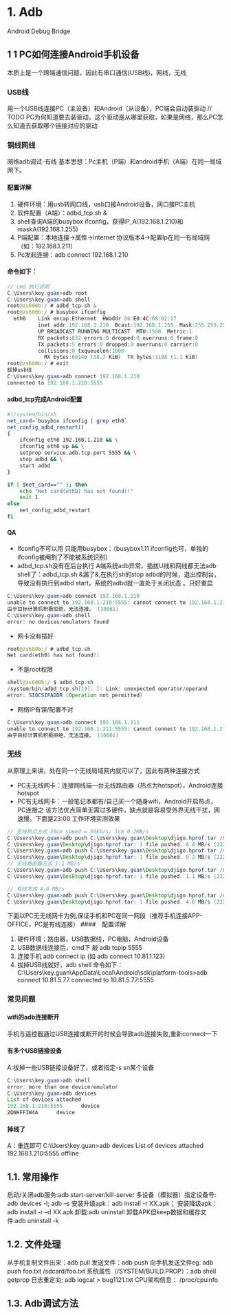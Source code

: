 # 1.	Adb
Android Debug Bridge
## 1 1 PC如何连接Android手机设备
本质上是一个跨端通信问题，因此有串口通信(USB线)，网线，无线
### USB线
   用一个USB线连接PC（主设备）和Android（从设备），PC端会自动装驱动
   // TODO PC为何知道要去装驱动，这个驱动是从哪里获取，如果是网络，那么PC怎么知道去获取哪个链接对应的驱动
### 铜线网线
网络adb调试-有线
基本思想：Pc主机（P端）和android手机（A端）在同一局域网下。
#### 配置详解
1.	硬件环境：用usb转网口线，usb口接Android设备，网口接PC主机
2.	软件配置（A端）：adbd_tcp.sh &
3.	shell查询A端的busybox ifconfig，获得IP_A(192.168.1.210)和maskA(192.168.1.255)
4.	P端配置：本地连接->属性->Internet 协议版本4->配置Ip在同一有局域网（如：192.168.1.211）
5.	Pc发起连接：adb connect 192.168.1.210
#### 命令如下：
```java
// cmd 执行说明
C:\Users\key.guan>adb root
C:\Users\key.guan>adb shell
root@zs600b:/ # adbd_tcp.sh &
root@zs600b:/ # busybox ifconfig
  eth0    Link encap:Ethernet  HWaddr 00:E0:4C:68:02:27
          inet addr:192.168.1.210  Bcast:192.168.1.255  Mask:255.255.255.0
          UP BROADCAST RUNNING MULTICAST  MTU:1500  Metric:1
          RX packets:832 errors:0 dropped:0 overruns:0 frame:0
          TX packets:5 errors:0 dropped:0 overruns:0 carrier:0
          collisions:0 txqueuelen:1000
	        RX bytes:60146 (58.7 KiB)  TX bytes:1198 (1.1 KiB)
root@zs600b:/ # exit
拔掉usb线
C:\Users\key.guan>adb connect 192.168.1.210
connected to 192.168.1.210:5555
```
#### adbd_tcp完成Android配置
``` sh
#!/system/bin/sh
net_card=`busybox ifconfig | grep eth0`
net_config_adbd_restart()
{
	ifconfig eth0 192.168.1.210 && \
	ifconfig eth0 up && \
	setprop service.adb.tcp.port 5555 && \
	stop adbd && \
	start adbd
}

if [ $net_card=="" ]; then
	echo "Net card(eth0) has not found!!"
	exit 1
else
	net_config_adbd_restart
fi

```
#### QA
- Ifconfig不可以用
只能用busybox：（busybox1.11 ifconfig也可，单独的ifconfig被阉割了不能被系统识别）
- adbd_tcp.sh没有在后台执行
A端系统adb异常，插拔U线和网线都无法adb shell了：adbd_tcp.sh &漏了&,在执行sh的stop adbd的时候，退出控制台，导致没有执行到adbd start，系统的adbd就一直处于关闭状态
。只好重启
``` java
C:\Users\key.guan>adb connect 192.168.1.210
unable to connect to 192.168.1.210:5555: cannot connect to 192.168.1.210:5555:
由于目标计算机积极拒绝，无法连接。 (10061)
C:\Users\key.guan>adb shell
error: no devices/emulators found
```
- 网卡没有插好
``` java
root@zs600b:/ # adbd_tcp.sh
Net card(eth0) has not found!!
```
- 不是root权限
``` java
shell@zs600b:/ $ adbd_tcp.sh
/system/bin/adbd_tcp.sh[19]: [: Link: unexpected operator/operand
error: SIOCSIFADDR (Operation not permitted)
```
- 网络IP有误/配置不对
``` java
C:\Users\key.guan>adb connect 192.168.1.211
unable to connect to 192.168.1.211:5555: cannot connect to 192.168.1.211:5555:
由于目标计算机积极拒绝，无法连接。 (10061)
```
### 无线
从原理上来讲，处在同一个无线局域网内就可以了，因此有两种连接方式
-  PC无无线网卡：连接网线端一台无线路由器（热点为hotspot），Android连接hotspot
-  PC有无线网卡：一般笔记本都有/自己买一个随身wifi，Android开启热点，PC连接之
该方法优点简单无需过多硬件，缺点就是容易受外界无线干扰，网速慢。下面是23:00 工作环境实测效果
```java
// 无线热点方式 20cm speed = 50kb/s; 1cm 0.2MB/s
C:\Users\key.guan>adb push C:\Users\key.guan\Desktop\djigo.hprof.tar /sdcard/
C:\Users\key.guan\Desktop\djigo.hprof.tar: 1 file pushed. 0.0 MB/s (22210059 bytes in 439.870s)
C:\Users\key.guan>adb push C:\Users\key.guan\Desktop\djigo.hprof.tar /sdcard/tsts3
C:\Users\key.guan\Desktop\djigo.hprof.tar: 1 file pushed. 0.2 MB/s (22210059 bytes in 120.611s)
// 无线路由器方式 1.1 MB/s
C:\Users\key.guan>adb push C:\Users\key.guan\Desktop\djigo.hprof.tar /sdcard/tsts
C:\Users\key.guan\Desktop\djigo.hprof.tar: 1 file pushed. 1.1 MB/s (22210059 bytes in 19.918s)

// 有线方式 4.6 MB/s
C:\Users\key.guan>adb push C:\Users\key.guan\Desktop\djigo.hprof.tar /sdcard/tst
C:\Users\key.guan\Desktop\djigo.hprof.tar: 1 file pushed. 4.6 MB/s (22210059 bytes in 4.651s)
```

下面以PC无无线网卡为例,保证手机和PC在同一网段（推荐手机连接APP-OFFICE，PC是有线连接）
####　配置详解
1.	硬件环境：路由器，USB数据线，PC电脑，Android设备
2.	USB数据线连接后，cmd下 敲 adb tcpip 5555
3.	连接手机 adb connect ip (如 adb connect 10.81.1.123)
4.	拔掉USB线就好，adb shell
命令如下：
C:\Users\key.guan\AppData\Local\Android\sdk\platform-tools>adb connect 10.81.5.77
connected to 10.81.5.77:5555

### 常见问题
#### wifi的adb连接断开
手机与遥控器通过USB连接或断开的时候会导致adb连接失败,重新connect一下
#### 有多个USB链接设备
A:拔掉一些USB链接设备好了，或者指定-s sn某个设备
``` java
C:\Users\key.guan>adb shell
error: more than one device/emulator
C:\Users\key.guan>adb devices
List of devices attached
192.168.1.210:5555      device
2QNHFFIW4A      device
```
#### 掉线了
A：重连即可
C:\Users\key.guan>adb devices
List of devices attached
192.168.1.210:5555      offline




## 1.1.	常用操作
启动/关闭adb服务:adb start-server/kill-server
多设备（模拟器）指定设备号: adb devices -l; adb –s <serialNumber>
安装升级apk：adb install -r XX.apk；
安装降级apk：adb install -r –d XX.apk
卸载:adb uninstall <package>
卸载APK但keep数据和缓存文件:adb uninstall -k <package>

## 1.2.	文件处理
从手机复制文件出来：adb pull <remote> <local>
发送文件：adb push <local> <remote>
向手机发送文件eg. adb push foo.txt /sdcard/foo.txt
系统属性（/SYSTEM/BUILD.PROP）：adb shell getprop
日志重定向; adb logcat > bug1121.txt
CPU架构信息： /proc/cpuinfo
## 1.3.	Adb调试方法
